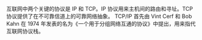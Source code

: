 互联网中两个关键的协议是 IP 和 TCP。IP 协议用来主机间的路由和寻址。TCP 协议提供了在不可靠信道上的可靠网络抽象。 TCP/IP 首先由 Vint Cerf 和 Bob Kahn 在 1974 年发表的名为《一个用于分组网络互通的协议》中提出，用来指代互联网协议栈。

